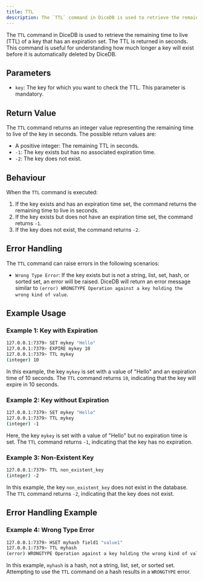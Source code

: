 ```yaml
---
title: TTL
description: The `TTL` command in DiceDB is used to retrieve the remaining time to live (TTL) of a key that has an expiration set. The TTL is returned in seconds. This command is useful for understanding how much longer a key will exist before it is automatically deleted by DiceDB.
---
```


The `TTL` command in DiceDB is used to retrieve the remaining time to live (TTL) of a key that has an expiration set. The TTL is returned in seconds. This command is useful for understanding how much longer a key will exist before it is automatically deleted by DiceDB.

## Parameters

- `key`: The key for which you want to check the TTL. This parameter is mandatory.

## Return Value

The `TTL` command returns an integer value representing the remaining time to live of the key in seconds. The possible return values are:

- A positive integer: The remaining TTL in seconds.
- `-1`: The key exists but has no associated expiration time.
- `-2`: The key does not exist.

## Behaviour

When the `TTL` command is executed:

1. If the key exists and has an expiration time set, the command returns the remaining time to live in seconds.
2. If the key exists but does not have an expiration time set, the command returns `-1`.
3. If the key does not exist, the command returns `-2`.

## Error Handling

The `TTL` command can raise errors in the following scenarios:

- `Wrong Type Error`: If the key exists but is not a string, list, set, hash, or sorted set, an error will be raised. DiceDB will return an error message similar to `(error) WRONGTYPE Operation against a key holding the wrong kind of value`.

## Example Usage

### Example 1: Key with Expiration

```bash
127.0.0.1:7379> SET mykey "Hello"
127.0.0.1:7379> EXPIRE mykey 10
127.0.0.1:7379> TTL mykey
(integer) 10
```

In this example, the key `mykey` is set with a value of "Hello" and an expiration time of 10 seconds. The `TTL` command returns `10`, indicating that the key will expire in 10 seconds.

### Example 2: Key without Expiration

```bash
127.0.0.1:7379> SET mykey "Hello"
127.0.0.1:7379> TTL mykey
(integer) -1
```

Here, the key `mykey` is set with a value of "Hello" but no expiration time is set. The `TTL` command returns `-1`, indicating that the key has no expiration.

### Example 3: Non-Existent Key

```bash
127.0.0.1:7379> TTL non_existent_key
(integer) -2
```

In this example, the key `non_existent_key` does not exist in the database. The `TTL` command returns `-2`, indicating that the key does not exist.

## Error Handling Example

### Example 4: Wrong Type Error

```bash
127.0.0.1:7379> HSET myhash field1 "value1"
127.0.0.1:7379> TTL myhash
(error) WRONGTYPE Operation against a key holding the wrong kind of value
```

In this example, `myhash` is a hash, not a string, list, set, or sorted set. Attempting to use the `TTL` command on a hash results in a `WRONGTYPE` error.
